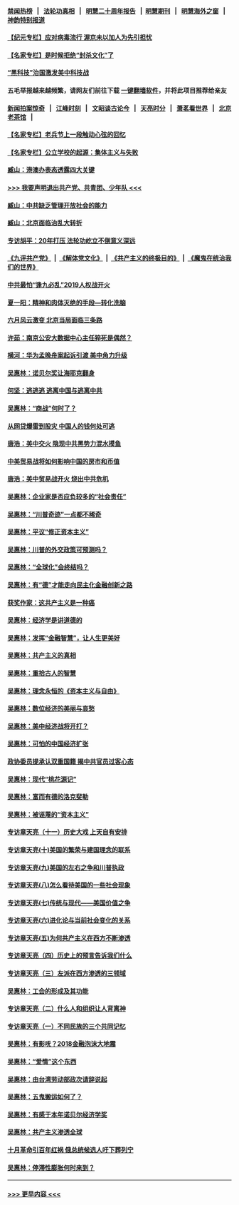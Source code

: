 #### [禁闻热榜](热点新闻.md?=0)  &nbsp;&nbsp;|&nbsp;&nbsp; [法轮功真相](https://github.com/gfw-breaker/truth/blob/master/README.md?=0) &nbsp;&nbsp;|&nbsp;&nbsp; [明慧二十周年报告](https://github.com/gfw-breaker/mh-reports/blob/master/README.md?=0) &nbsp;&nbsp;|&nbsp;&nbsp;[明慧期刊](https://github.com/gfw-breaker/mh-qikan) &nbsp;&nbsp;|&nbsp;&nbsp; [明慧海外之窗](https://github.com/gfw-breaker/mh-news/blob/master/README.md?=0) &nbsp;&nbsp;|&nbsp;&nbsp; [神韵特别报道](https://github.com/gfw-breaker/mh-news/blob/master/shenyun.md?=0)
#### [【纪元专栏】应对病毒流行 渥京未以加人为先引担忧](../pages/nsc423/n11875714.md?t=02261731) 
#### [【名家专栏】是时候拒绝“封杀文化”了](../pages/nsc423/n11814093.md?t=02261731) 
#### [“黑科技”治国激发美中科技战](../pages/nsc423/n11638056.md?t=02261731) 
#### 五毛举报越来越频繁，请网友们前往下载 [一键翻墙软件](https://github.com/gfw-breaker/ssr-accounts)，并将此项目推荐给亲友
#### [新闻拍案惊奇](https://github.com/gfw-breaker/banned-news/blob/master/pages/link4.md) &nbsp;&nbsp;|&nbsp;&nbsp; [江峰时刻](https://github.com/gfw-breaker/banned-news/blob/master/pages/link4.md) &nbsp;&nbsp;|&nbsp;&nbsp; [文昭谈古论今](https://github.com/gfw-breaker/banned-news/blob/master/pages/link4.md) &nbsp;&nbsp;|&nbsp;&nbsp; [天亮时分](https://github.com/gfw-breaker/banned-news/blob/master/pages/link4.md) &nbsp;&nbsp;|&nbsp;&nbsp; [萧茗看世界](https://github.com/gfw-breaker/banned-news/blob/master/pages/link4.md) &nbsp;&nbsp;|&nbsp;&nbsp; [北京老茶馆](https://github.com/gfw-breaker/banned-news/blob/master/pages/link4.md) &nbsp;&nbsp;|&nbsp;&nbsp; 
#### [【名家专栏】老兵节上一段触动心弦的回忆](../pages/nsc423/n11646016.md?t=02261731) 
#### [【名家专栏】公立学校的起源：集体主义与失败](../pages/nsc423/n11601833.md?t=02261731) 
#### [臧山：港澳办表态透露四大关键](../pages/nsc423/n11421628.md?t=02261731) 
#### [>>> 我要声明退出共产党、共青团、少年队 <<<](https://github.com/begood0513/goodnews/blob/master/quit/letter.md) 
#### [臧山：中共缺乏管理开放社会的能力](../pages/nsc423/n11407457.md?t=02261731) 
#### [臧山：北京面临治乱大转折](../pages/nsc423/n11406895.md?t=02261731) 
#### [专访胡平：20年打压 法轮功屹立不倒意义深远](../pages/nsc423/n11398800.md?t=02261731) 
#### [《九评共产党》](https://github.com/begood0513/9ping.md/blob/master/README.md) &nbsp;|&nbsp; [《解体党文化》](../../../../jtdwh.md/blob/master/README.md)  &nbsp;|&nbsp; [《共产主义的终极目的》](../../../../gczydzjmd.md/blob/master/README.md) &nbsp;|&nbsp; [《魔鬼在统治我们的世界》](../../../../mgztzwmdsj.md/blob/master/README.md) 
#### [中共最怕“逢九必乱”2019人权战开火](../pages/nsc423/n11385248.md?t=02261731) 
#### [夏一阳：精神和肉体灭绝的手段—转化洗脑](../pages/nsc423/n11368250.md?t=02261731) 
#### [六月风云激变 北京当局面临三条路](../pages/nsc423/n11313668.md?t=02261731) 
#### [许茹：南京公安大数据中心主任猝死是偶然？](../pages/nsc423/n11064744.md?t=02261731) 
#### [横河：华为孟晚舟案起诉引渡 美中角力升级](../pages/nsc423/n11027230.md?t=02261731) 
#### [吴惠林：诺贝尔奖让海耶克翻身](../pages/nsc423/n10890049.md?t=02261731) 
#### [何坚：逃逃逃 逃离中国与逃离中共](../pages/nsc423/n10592891.md?t=02261731) 
#### [吴惠林：“商战”何时了？](../pages/nsc423/n10573558.md?t=02261731) 
#### [从网贷爆雷到股灾 中国人的钱何处可逃](../pages/nsc423/n10572800.md?t=02261731) 
#### [唐浩：美中交火 隐现中共黑势力混水摸鱼](../pages/nsc423/n10544040.md?t=02261731) 
#### [中美贸易战将如何影响中国的房市和币值](../pages/nsc423/n10543697.md?t=02261731) 
#### [唐浩：美中贸易战开火 烧出中共危机](../pages/nsc423/n10540126.md?t=02261731) 
#### [吴惠林：企业家是否应负较多的“社会责任”](../pages/nsc423/n10535022.md?t=02261731) 
#### [吴惠林：“川普奇迹”一点都不稀奇](../pages/nsc423/n10512808.md?t=02261731) 
#### [吴惠林：平议“修正资本主义”](../pages/nsc423/n10495724.md?t=02261731) 
#### [吴惠林：川普的外交政策可预测吗？](../pages/nsc423/n10462387.md?t=02261731) 
#### [吴惠林：“全球化”会终结吗？](../pages/nsc423/n10452838.md?t=02261731) 
#### [吴惠林：有“德”才能走向民主化金融创新之路](../pages/nsc423/n10432292.md?t=02261731) 
#### [获奖作家：这共产主义是一种癌](../pages/nsc423/n10431541.md?t=02261731) 
#### [吴惠林：经济学是讲道德的](../pages/nsc423/n10398014.md?t=02261731) 
#### [吴惠林：发挥“金融智慧”，让人生更美好](../pages/nsc423/n10375019.md?t=02261731) 
#### [吴惠林：共产主义的真相](../pages/nsc423/n10351394.md?t=02261731) 
#### [吴惠林：重拾古人的智慧](../pages/nsc423/n10337691.md?t=02261731) 
#### [吴惠林：理念永恒的《资本主义与自由》](../pages/nsc423/n10316274.md?t=02261731) 
#### [吴惠林：数位经济的美丽与哀愁](../pages/nsc423/n10292946.md?t=02261731) 
#### [吴惠林：美中经济战将开打？](../pages/nsc423/n10258825.md?t=02261731) 
#### [吴惠林：可怕的中国经济扩张](../pages/nsc423/n10219147.md?t=02261731) 
#### [政协委员提承认双重国籍 揭中共官员过客心态](../pages/nsc423/n10208809.md?t=02261731) 
#### [吴惠林：现代“桃花源记”](../pages/nsc423/n10185234.md?t=02261731) 
#### [吴惠林：富而有德的洛克斐勒](../pages/nsc423/n10142264.md?t=02261731) 
#### [吴惠林：被诬蔑的“资本主义”](../pages/nsc423/n10124816.md?t=02261731) 
#### [专访章天亮（十一）历史大戏 上天自有安排](../pages/nsc423/n10094905.md?t=02261731) 
#### [专访章天亮(十)美国的繁荣与建国理念的联系](../pages/nsc423/n10094899.md?t=02261731) 
#### [专访章天亮(九)美国的左右之争和川普执政](../pages/nsc423/n10094889.md?t=02261731) 
#### [专访章天亮(八)怎么看待美国的一些社会现象](../pages/nsc423/n10094857.md?t=02261731) 
#### [专访章天亮(七)传统与现代——美国价值之争](../pages/nsc423/n10093140.md?t=02261731) 
#### [专访章天亮(六)进化论与当前社会变化的关系](../pages/nsc423/n10092036.md?t=02261731) 
#### [专访章天亮(五)为何共产主义在西方不断渗透](../pages/nsc423/n10083620.md?t=02261731) 
#### [专访章天亮（四）历史上的预言告诉我们什么](../pages/nsc423/n10083606.md?t=02261731) 
#### [专访章天亮（三）左派在西方渗透的三领域](../pages/nsc423/n10081115.md?t=02261731) 
#### [吴惠林：工会的形成及其功能](../pages/nsc423/n10080633.md?t=02261731) 
#### [专访章天亮（二）什么人和组织让人背离神](../pages/nsc423/n10076637.md?t=02261731) 
#### [专访章天亮（一）不同民族的三个共同记忆](../pages/nsc423/n10074188.md?t=02261731) 
#### [吴惠林：有影呒？2018金融泡沫大地震](../pages/nsc423/n10040534.md?t=02261731) 
#### [吴惠林：“爱情”这个东西](../pages/nsc423/n10019423.md?t=02261731) 
#### [吴惠林：由台湾劳动部政次请辞说起](../pages/nsc423/n9979679.md?t=02261731) 
#### [吴惠林：五鬼搬运如何了？](../pages/nsc423/n9925338.md?t=02261731) 
#### [吴惠林：有感于本年诺贝尔经济学奖](../pages/nsc423/n9871883.md?t=02261731) 
#### [吴惠林：共产主义渗透全球](../pages/nsc423/n9812748.md?t=02261731) 
#### [十月革命引百年红祸 俄总统候选人吁下葬列宁](../pages/nsc423/n9810182.md?t=02261731) 
#### [吴惠林：停滞性膨胀何时来到？](../pages/nsc423/n9764136.md?t=02261731) 

----
#### [ >>> 更早内容 <<< ](../indexes/nsc423-earlier.md)
